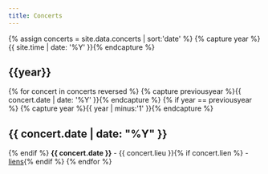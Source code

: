 ```yaml
---
title: Concerts
---
```


{% assign concerts =  site.data.concerts | sort:'date' %}
{% capture year %}{{ site.time | date: '%Y' }}{% endcapture %}
<h2>{{year}}</h2>
{% for concert in concerts reversed %}
  {% capture previousyear %}{{ concert.date | date: '%Y' }}{% endcapture %}
  {% if year == previousyear %}
      {% capture year %}{{ year | minus:'1' }}{% endcapture %}
<h2 class="date">{{ concert.date | date: "%Y" }}</h2>
  {% endif %}
<span><strong>{{ concert.date }}</strong> - {{ concert.lieu }}{% if concert.lien %} - <a href="{{ concert.lien }}">liens</a>{% endif %}</span>
{% endfor %}
